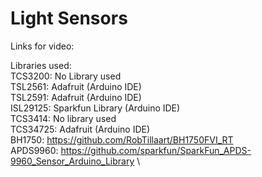 # Light Sensors

Links for video: 

Libraries used:\
TCS3200: No Library used\
TSL2561: Adafruit (Arduino IDE)\
TSL2591: Adafruit (Arduino IDE)\
ISL29125: Sparkfun Library (Arduino IDE)\
TCS3414: No library used\
TCS34725: Adafruit (Arduino IDE)\
BH1750: https://github.com/RobTillaart/BH1750FVI_RT \
APDS9960: https://github.com/sparkfun/SparkFun_APDS-9960_Sensor_Arduino_Library \
